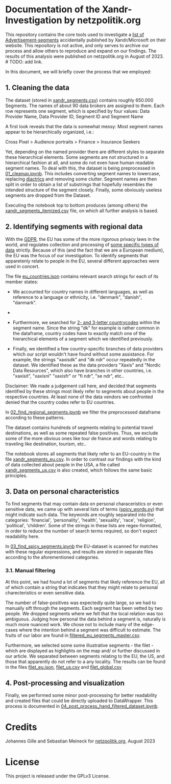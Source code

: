 # Documentation of the Xandr-Investigation by netzpolitik.org


This repository contains the core tools used to investigate a [list of Advertisement-segments](https://web.archive.org/web/20230525225839/https://docs.xandr.com/en-US/bundle/monetize_monetize-standard/page/topics/data-marketplace-buyer-overview.html) accidentally published by Xandr/Microsoft on their website. This repository is not active, and only serves to archive our process and allow others to reproduce and expand on our findings. The results of this analysis were published on netzpolitik.org in August of 2023. # TODO: add link.


In this document, we will briefly cover the process that we employed:


## 1. Cleaning the data


The dataset (stored in [xandr_segments.csv](xandr_segments.csv)) contains roughly 650.000 Segments. The names of about 90 data brokers are assigned to them. Each row represents one segment, which is specified by four values: Data Provider Name, Data Provider ID, Segment ID and Segment Name


A first look reveals that the data is somewhat messy: Most segment names appear to be hierarchically organized, i.e.:


Cross Pixel > Audience portraits > Finance > Insurance Seekers


Yet, depending on the named provider there are different styles to separate these hierarchical elements. Some segments are not structured in a hierarchical fashion at all, and some do not even have human readable segment names. To deal with this, the dataset is being preprocessed in [01_cleanup.ipynb](01_cleanup.ipynb). This includes converting segment names to lowercase, replacing [diactrics](https://en.wikipedia.org/wiki/Diacritic) and removing some clutter. Segment names are then split in order to obtain a list of substrings that hopefully resembles the intended structure of the segment closely. Finally, some obviously useless segments are dropped from the Dataset.


Executing the notebook top to bottom produces (among others) the [xandr_segments_itemized.csv](xandr_segments_itemized.csv) file, on which all further analysis is based.



## 2. Identifying segments with regional data


With the [GDPR](https://gdpr-info.eu/), the EU has some of the more rigorous privacy laws in the world, and regulates collection and processing of [some specific types of data](https://gdpr-info.eu/art-9-gdpr/) strictly. Because of this (and the fact that we are a European medium), the EU was the focus of our investigation. To identify segments that apparetenly relate to people in the EU, several different approaches were used in concert.


The file [eu_countries.json](eu_countries.json) contains relevant search strings for each of its member states:

- We accounted for country names in different languages, as well as reference to a language or ethnicity, i.e. "denmark", "danish", "danmark". 
- 

- Furthermore, we searched for [2- and 3-letter countrycodes](https://en.wikipedia.org/wiki/List_of_ISO_3166_country_codes) within the segment name. Since the string "dk" for example is rather common in the dataframe, country codes have to exactly match one of the hierarchical elements of a segment which we identified previously.



- Finally, we identified a few country-specific branches of data providers which our script wouldn't have found without some assistance. For example, the strings "xaxisdk" and "dk ndr" occur repeatedly in the dataset. We identified these as the data providers "Xaxis" and "Nordic Data Resources", which also have branches in other countries, i.e. "xaxisit", "xaxisnl" "xaxisfr" or "fi ndr", "se ndr", etc..

Disclaimer: We made a judgement call here, and decided that segments identified by these strings most likely refer to segments about people in the respective countries. At least none of the data vendors we confronted denied that the country codes refer to EU countries.


In [02_find_regional_segments.ipynb](02_find_regional_segments.ipynb) we filter the preprocessed dataframe according to these patterns.


The dataset contains hundreds of segments relating to potential travel destinations, as well as some repeated false positives. Thus, we exclude some of the more obvious ones like tour de france and words relating to traveling like destination, tourism, etc..


The notebook stores all segments that likely refer to an EU-country in the file [xandr_segments_eu.csv](xandr_segments_eu.csv). In order to contrast our findings with the kind of data collected about people in the USA, a file called [xandr_segments_us.csv](xandr_segments_us.csv) is also created, which follows the same basic principles.



## 3. Data on personal characteristics

To find segments that may contain data on personal characeristics or even sensitive data, we came up with several lists of terms ([spicy_words.py](spicy_words.py)) that might indicate such data. The keywords are roughly separated into the categories: 'financial', 'personality', 'health', 'sexuality', 'race', 'religion', 'political', 'children'. Some of the strings in these lists are regex-formatted, in order to reduce the number of search terms required, so don't expect readability here.


In [03_find_spicy_segments.ipynb](03_find_spicy_segments.ipynb) the EU-dataset is scanned for matches with these regular expressions, and results are stored in separate files according to the aforementioned categories.


### 3.1. Manual filtering
At this point, we had found a lot of segments that likely reference the EU, all of which contain a string that indicates that they might relate to personal charecteristics or even sensitive data. 


The number of false-positives was expectedly quite large, so we had to manually sift through the segments. Each segment has been vetted by two people. We dropped segments where we felt that the local relation was too ambiguous. Judging how personal the data behind a segment is, naturally is much more nuanced work. We chose not to include many of the edge-cases where the intention behind a segment was difficult to estimate. The fruits of our labor are found in [filtered_eu_segments_master.csv](filtered_eu_segments_master.csv).

Furthermore, we selected some some illustrative segments - the filet - which are displayed as highlights on the map and/ or further discussed in our article. We separated between segments relating to the EU, the US, and those that apparently do not refer to a any locality. The results can be found in the files [filet_eu.json](filet_eu.json), [filet_us.csv](filet_us.csv) and [filet_global.csv](filet_global.csv)


## 4. Post-processing and visualization

Finally, we performed some minor post-processing for better readability and created files that could be directly uploaded to DataWrapper. This process is documented in [04_post_process_hand_filtered_dataset.ipynb](04_post_process_hand_filtered_dataset.ipynb).




# Credits


Johannes Gille and Sebastian Meineck for [netzpolitik.org](netzpolitik.org), August 2023


# License

This project is released under the GPLv3 License.



